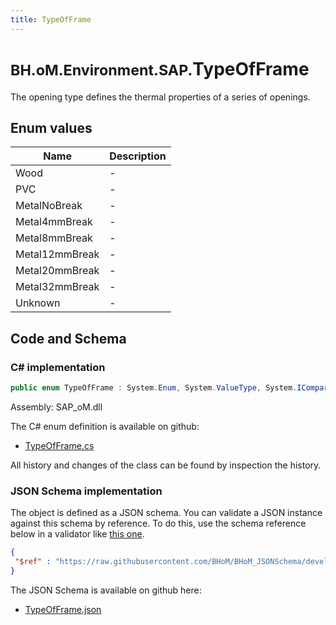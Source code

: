 ```yaml
---
title: TypeOfFrame
---
```


# <small>BH.oM.Environment.SAP.</small>**TypeOfFrame**

The opening type defines the thermal properties of a series of openings.

## Enum values

| Name            | Description                                                    |
|-----------------|----------------------------------------------------------------|
| Wood |  -  |
| PVC |  -  |
| MetalNoBreak |  -  |
| Metal4mmBreak |  -  |
| Metal8mmBreak |  -  |
| Metal12mmBreak |  -  |
| Metal20mmBreak |  -  |
| Metal32mmBreak |  -  |
| Unknown |  -  |


## Code and Schema

### C# implementation

``` C# title="C#"
public enum TypeOfFrame : System.Enum, System.ValueType, System.IComparable, System.ISpanFormattable, System.IFormattable, System.IConvertible
```

Assembly: SAP_oM.dll

The C# enum definition is available on github:

- [TypeOfFrame.cs](https://github.com/BHoM/SAP_Toolkit/blob/develop/SAP_oM/Enums\TypeOfFrame.cs)

All history and changes of the class can be found by inspection the history.
### JSON Schema implementation

The object is defined as a JSON schema. You can validate a JSON instance against this schema by reference. To do this, use the schema reference below in a validator like [this one](https://www.jsonschemavalidator.net/).

``` json title="JSON Schema"
{
 "$ref" : "https://raw.githubusercontent.com/BHoM/BHoM_JSONSchema/develop/SAP_oM/SAP/TypeOfFrame.json"
}
```

The JSON Schema is available on github here:

- [TypeOfFrame.json](https://github.com/BHoM/BHoM_JSONSchema/blob/develop/SAP_oM/SAP/TypeOfFrame.json)
